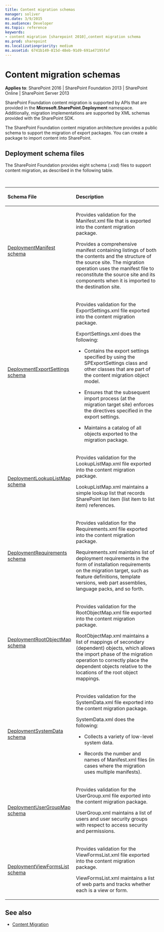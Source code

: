 ```yaml
---
title: Content migration schemas
manager: soliver
ms.date: 3/9/2015
ms.audience: Developer
ms.topic: reference
keywords:
- content migration [sharepoint 2010],content migration schema
ms.prod: sharepoint
ms.localizationpriority: medium
ms.assetid: 6741b149-815d-48eb-91d9-691a47195faf
---
```


# Content migration schemas 

**Applies to**: SharePoint 2016 | SharePoint Foundation 2013 | SharePoint Online | SharePoint Server 2013

SharePoint Foundation content migration is supported by APIs that are provided in the **Microsoft.SharePoint.Deployment** namespace. Additionally, migration implementations are supported by XML schemas provided with the SharePoint SDK.

The SharePoint Foundation content migration architecture provides a public schema to support the migration of export packages. You can create a package to import content into SharePoint.

## Deployment schema files

The SharePoint Foundation provides eight schema (.xsd) files to support content migration, as described in the following table.

<br/>

<table>
<colgroup>
<col width="35%" />
<col width="65%" />
</colgroup>
<thead>
<tr class="header">
<th align="left"><p>Schema File</p></th>
<th align="left"><p>Description</p></th>
</tr>
</thead>
<tbody>
<tr class="odd">
<td align="left"><p><span sdata="link"><a href="deploymentmanifest-schema.md">DeploymentManifest schema</a></span></p></td>
<td align="left">
<p>Provides validation for the Manifest.xml file that is exported into the content migration package.</p>
<p>Provides a comprehensive manifest containing listings of both the contents and the structure of the source site. The migration operation uses the manifest file to reconstitute the source site and its components when it is imported to the destination site.</p>
</td>
</tr>
<tr class="even">
<td align="left"><p><span sdata="link"><a href="deploymentexportsettings-schema.md">DeploymentExportSettings schema</a></span></p></td>
<td align="left"><p>Provides validation for the ExportSettings.xml file exported into the content migration package.</p>
<p>ExportSettings.xml does the following:</p>
<ul>
<li><p>Contains the export settings specified by using the <span sdata="cer" target="T:Microsoft.SharePoint.Deployment.SPExportSettings"><span class="nolink">SPExportSettings</span></span> class and other classes that are part of the content migration object model.</p></li>
<li><p>Ensures that the subsequent import process (at the migration target site) enforces the directives specified in the export settings.</p></li>
<li><p>Maintains a catalog of all objects exported to the migration package.</p></li>
</ul></td>
</tr>
<tr class="odd">
<td align="left"><p><span sdata="link"><a href="deploymentlookuplistmap-schema.md">DeploymentLookupListMap schema</a></span></p></td>
<td align="left"><p>Provides validation for the LookupListMap.xml file exported into the content migration package.</p>
<p>LookupListMap.xml maintains a simple lookup list that records SharePoint list item (list item to list item) references.</p></td>
</tr>
<tr class="even">
<td align="left"><p><span sdata="link"><a href="deploymentrequirements-schema.md">DeploymentRequirements schema</a></span></p></td>
<td align="left"><p>Provides validation for the Requirements.xml file exported into the content migration package.</p>
<p>Requirements.xml maintains list of deployment requirements in the form of installation requirements on the migration target, such as feature definitions, template versions, web part assemblies, language packs, and so forth.</p></td>
</tr>
<tr class="odd">
<td align="left"><p><span sdata="link"><a href="deploymentrootobjectmap-schema.md">DeploymentRootObjectMap schema</a></span></p></td>
<td align="left"><p>Provides validation for the RootObjectMap.xml file exported into the content migration package.</p>
<p>RootObjectMap.xml maintains a list of mappings of secondary (dependent) objects, which allows the import phase of the migration operation to correctly place the dependent objects relative to the locations of the root object mappings.</p></td>
</tr>
<tr class="even">
<td align="left"><p><span sdata="link"><a href="deploymentsystemdata-schema.md">DeploymentSystemData schema</a></span></p></td>
<td align="left"><p>Provides validation for the SystemData.xml file exported into the content migration package.</p>
<p>SystemData.xml does the following:</p>
<ul>
<li><p>Collects a variety of low-level system data.</p></li>
<li><p>Records the number and names of Manifest.xml files (in cases where the migration uses multiple manifests).</p></li>
</ul></td>
</tr>
<tr class="odd">
<td align="left"><p><span sdata="link"><a href="deploymentusergroupmap-schema.md">DeploymentUserGroupMap schema</a></span></p></td>
<td align="left"><p>Provides validation for the UserGroup.xml file exported into the content migration package.</p>
<p>UserGroup.xml maintains a list of users and user security groups with respect to access security and permissions.</p></td>
</tr>
<tr class="even">
<td align="left"><p><span sdata="link"><a href="deploymentviewformslist-schema.md">DeploymentViewFormsList schema</a></span></p></td>
<td align="left"><p>Provides validation for the ViewFormsList.xml file exported into the content migration package.</p>
<p>ViewFormsList.xml maintains a list of web parts and tracks whether each is a view or form.</p></td>
</tr>
</tbody>
</table>

## See also

- [Content Migration](https://msdn.microsoft.com/library/626286f9-71b3-4b3c-9bac-a7bca059463f(Office.15).aspx)







